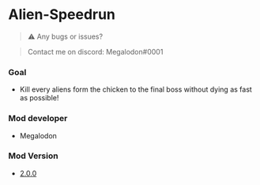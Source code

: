 # Alien-Speedrun

> ⚠️ Any bugs or issues?

> Contact me on discord: Megalodon#0001

### Goal
* Kill every aliens form the chicken to the final boss without dying as fast as possible!

### Mod developer
* Megalodon

### Mod Version
* [2.0.0](https://github.com/TheGreatMegalodon/Alien-Speedrun/blob/main/Alien-Speedrun.js)
